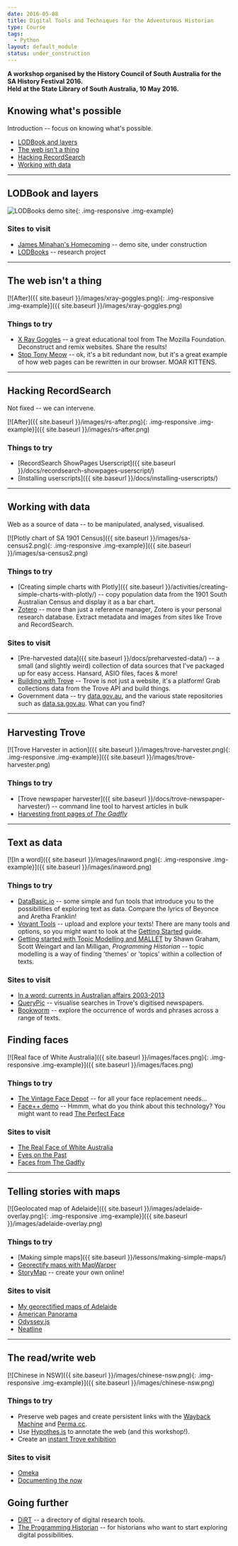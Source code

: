 ```yaml
---
date: 2016-05-08
title: Digital Tools and Techniques for the Adventurous Historian
type: Course
tags:
  - Python
layout: default_module
status: under_construction
---
```


**A workshop organised by the History Council of South Australia for the SA History Festival 2016.**  
**Held at the State Library of South Australia, 10 May 2016.**

## Knowing what's possible

Introduction -- focus on knowing what's possible.

* [LODBook and layers](#lodbook-and-layers)
* [The web isn't a thing](#the-web-isnt-a-thing)
* [Hacking RecordSearch](#hacking-recordsearch)
* [Working with data](#working-with-data)

----

## LODBook and layers

![LODBooks demo site](http://timsherratt.org/research-notebook/images/lodbook-demo.png){: .img-responsive .img-example}

### Sites to visit

* [James Minahan's Homecoming](http://minahan.herokuapp.com/) -- demo site, under construction
* [LODBooks](http://timsherratt.org/research-notebook/projects/lodbooks/) -- research project

----

## The web isn't a thing

[![After]({{ site.baseurl }}/images/xray-goggles.png){: .img-responsive .img-example}]({{ site.baseurl }}/images/xray-goggles.png)

### Things to try

* [X Ray Goggles](https://goggles.mozilla.org/) -- a great educational tool from The Mozilla Foundation. Deconstruct and remix websites. Share the results!
* [Stop Tony Meow](http://stoptonymeow.com/) -- ok, it's a bit redundant now, but it's a great example of how web pages can be rewritten in our browser. MOAR KITTENS.


----

## Hacking RecordSearch

Not fixed -- we can intervene.

[![After]({{ site.baseurl }}/images/rs-after.png){: .img-responsive .img-example}]({{ site.baseurl }}/images/rs-after.png)

### Things to try

* [RecordSearch ShowPages Userscript]({{ site.baseurl }}/docs/recordsearch-showpages-userscript/)
* [Installing userscripts]({{ site.baseurl }}/docs/installing-userscripts/)

----

## Working with data 

Web as a source of data -- to be manipulated, analysed, visualised.

[![Plotly chart of SA 1901 Census]({{ site.baseurl }}/images/sa-census2.png){: .img-responsive .img-example}]({{ site.baseurl }}/images/sa-census2.png)

### Things to try

* [Creating simple charts with Plotly]({{ site.baseurl }}/activities/creating-simple-charts-with-plotly/) -- copy population data from the 1901 South Australian Census and display it as a bar chart.
* [Zotero](https://www.zotero.org/) -- more than just a reference manager, Zotero is your personal research database. Extract metadata and images from sites like Trove and RecordSearch.

### Sites to visit

* [Pre-harvested data]({{ site.baseurl }}/docs/preharvested-data/) -- a small (and slightly weird) collection of data sources that I've packaged up for easy access. Hansard, ASIO files, faces & more!
* [Building with Trove](http://help.nla.gov.au/trove/building-with-trove) -- Trove is not just a website, it's a platform! Grab collections data from the Trove API and build things.
* Government data -- try [data.gov.au](http://data.gov.au/), and the various state repositories such as [data.sa.gov.au](https://data.sa.gov.au/). What can you find?

----

## Harvesting Trove

[![Trove Harvester in action]({{ site.baseurl }}/images/trove-harvester.png){: .img-responsive .img-example}]({{ site.baseurl }}/images/trove-harvester.png)

### Things to try

* [Trove newspaper harvester]({{ site.baseurl }}/docs/trove-newspaper-harvester/) -- command line tool to harvest articles in bulk
* [Harvesting front pages of *The Gadfly*]()

-----

## Text as data

[![In a word]({{ site.baseurl }}/images/inaword.png){: .img-responsive .img-example}]({{ site.baseurl }}/images/inaword.png)

### Things to try

* [DataBasic.io](https://www.databasic.io/en/) -- some simple and fun tools that introduce you to the possibilities of exploring text as data. Compare the lyrics of Beyonce and Aretha Franklin!
* [Voyant Tools](http://voyant-tools.org/) -- upload and explore your texts! There are many tools and options, so you might want to look at the [Getting Started](http://voyant-tools.org/docs/#!/guide/start) guide.
* [Getting started with Topic Modelling and MALLET](http://programminghistorian.org/lessons/topic-modeling-and-mallet) by Shawn Graham, Scott Weingart and Ian Milligan, *Programming Historian* -- topic modelling is a way of finding 'themes' or 'topics' within a collection of texts.

### Sites to visit

* [In a word: currents in Australian affairs 2003-2013](http://inaword.dhistory.org/)
* [QueryPic](http://dhistory.org/querypic/) -- visualise searches in Trove's digitised newspapers.
* [Bookworm](http://bookworm.culturomics.org/) -- explore the occurrence of words and phrases across a range of texts.


## Finding faces

[![Real face of White Australia]({{ site.baseurl }}/images/faces.png){: .img-responsive .img-example}]({{ site.baseurl }}/images/faces.png)

### Things to try

* [The Vintage Face Depot](https://wragge.github.io/face-depot/) -- for all your face replacement needs...
* [Face++ demo](http://www.faceplusplus.com/demo-detect/) -- Hmmm, what do you think about this technology? You might want to read [The Perfect Face](http://discontents.com.au/the-perfect-face/)

### Sites to visit

* [The Real Face of White Australia](http://invisibleaustralians.org/faces/)
* [Eyes on the Past](http://eyespast.herokuapp.com/)
* [Faces from The Gadfly](https://www.dropbox.com/sc/qj0c1ghszkvqrvt/AACthT1HkTBM6pz1s030usoca)

----

## Telling stories with maps

[![Geolocated map of Adelaide]({{ site.baseurl }}/images/adelaide-overlay.png){: .img-responsive .img-example}]({{ site.baseurl }}/images/adelaide-overlay.png)

### Things to try

* [Making simple maps]({{ site.baseurl }}/lessons/making-simple-maps/)
* [Georectify maps with MapWarper]()
* [StoryMap](https://storymap.knightlab.com/) -- create your own online!

### Sites to visit

* [My georectified maps of Adelaide](http://104.236.162.148/#)
* [American Panorama](http://dsl.richmond.edu/panorama/)
* [Odyssey.js](https://cartodb.github.io/odyssey.js/)
* [Neatline](http://neatline.org/)

----

## The read/write web

[![Chinese in NSW]({{ site.baseurl }}/images/chinese-nsw.png){: .img-responsive .img-example}]({{ site.baseurl }}/images/chinese-nsw.png)

### Things to try

* Preserve web pages and create persistent links with the [Wayback Machine](http://archive.org/web/) and [Perma.cc](https://perma.cc/).
* Use [Hypothes.is](https://hypothes.is/) to annotate the web (and this workshop!).
* Create an [instant Trove exhibition](https://github.com/wragge/diy-trove-exhibition)

### Sites to visit

* [Omeka](http://omeka.org/)
* [Documenting the now](https://news.docnow.io/)

## Going further

* [DiRT](http://dirtdirectory.org/) -- a directory of digital research tools.
* [The Programming Historian](http://programminghistorian.org/) -- for historians who want to start exploring digital possibilities.